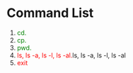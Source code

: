 # Command List

1. <span style="color:green">cd.</span>
2. <span style="color:green">cp.</span>
3. <span style="color:green">pwd.</span>
4. <span style="color:red">ls, ls -a, ls -l, ls -al.</span>ls, ls -a, ls -l, ls -al
5. <span style="color:red">exit</span>
